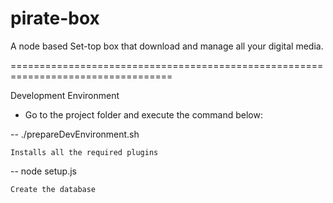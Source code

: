 pirate-box
==========

A node based Set-top box that download and manage all your digital media.

==================================================================================

Development Environment

- Go to the project folder and execute the command below:

-- ./prepareDevEnvironment.sh

	Installs all the required plugins

-- node setup.js

	Create the database